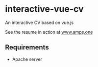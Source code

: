 # interactive-vue-cv
An interactive CV based on vue.js

See the resume in action at www.amps.one

## Requirements
* Apache server

